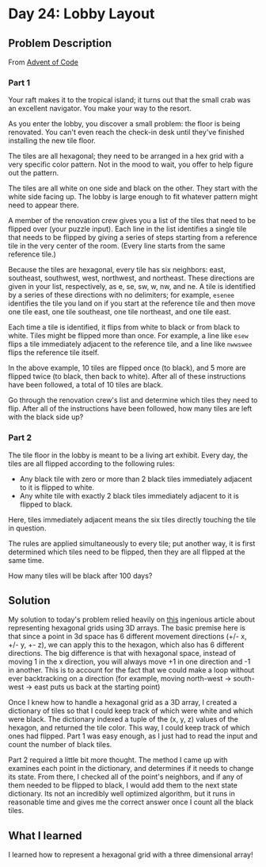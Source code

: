 # Day 24: Lobby Layout

## Problem Description

From [Advent of Code](https://adventofcode.com/)

### Part 1

Your raft makes it to the tropical island; it turns out that the small crab was an excellent navigator. You make your way to the resort.

As you enter the lobby, you discover a small problem: the floor is being renovated. You can't even reach the check-in desk until they've finished installing the new tile floor.

The tiles are all hexagonal; they need to be arranged in a hex grid with a very specific color pattern. Not in the mood to wait, you offer to help figure out the pattern.

The tiles are all white on one side and black on the other. They start with the white side facing up. The lobby is large enough to fit whatever pattern might need to appear there.

A member of the renovation crew gives you a list of the tiles that need to be flipped over (your puzzle input). Each line in the list identifies a single tile that needs to be flipped by giving a series of steps starting from a reference tile in the very center of the room. (Every line starts from the same reference tile.)

Because the tiles are hexagonal, every tile has six neighbors: east, southeast, southwest, west, northwest, and northeast. These directions are given in your list, respectively, as e, se, sw, w, nw, and ne. A tile is identified by a series of these directions with no delimiters; for example, `esenee` identifies the tile you land on if you start at the reference tile and then move one tile east, one tile southeast, one tile northeast, and one tile east.

Each time a tile is identified, it flips from white to black or from black to white. Tiles might be flipped more than once. For example, a line like `esew` flips a tile immediately adjacent to the reference tile, and a line like `nwwswee` flips the reference tile itself.

In the above example, 10 tiles are flipped once (to black), and 5 more are flipped twice (to black, then back to white). After all of these instructions have been followed, a total of 10 tiles are black.

Go through the renovation crew's list and determine which tiles they need to flip. After all of the instructions have been followed, how many tiles are left with the black side up?

### Part 2

The tile floor in the lobby is meant to be a living art exhibit. Every day, the tiles are all flipped according to the following rules:

- Any black tile with zero or more than 2 black tiles immediately adjacent to it is flipped to white.
- Any white tile with exactly 2 black tiles immediately adjacent to it is flipped to black.

Here, tiles immediately adjacent means the six tiles directly touching the tile in question.

The rules are applied simultaneously to every tile; put another way, it is first determined which tiles need to be flipped, then they are all flipped at the same time.

How many tiles will be black after 100 days?

## Solution

My solution to today's problem relied heavily on [this](https://www.redblobgames.com/grids/hexagons/) ingenious article about representing hexagonal grids using 3D arrays.
The basic premise here is that since a point in 3d space has 6 different movement directions (+/- x, +/- y, +- z), we can apply this to the hexagon, which also has 6 different directions.
The big difference is that with hexagonal space, instead of moving 1 in the x direction, you will always move +1 in one direction and -1 in another.
This is to account for the fact that we could make a loop without ever backtracking on a direction (for example, moving north-west -> south-west -> east puts us back at the starting point)

Once I knew how to handle a hexagonal grid as a 3D array, I created a dictionary of tiles so that I could keep track of which were white and which were black.
The dictionary indexed a tuple of the (x, y, z) values of the hexagon, and returned the tile color.
This way, I could keep track of which ones had flipped.
Part 1 was easy enough, as I just had to read the input and count the number of black tiles.

Part 2 required a little bit more thought.
The method I came up with examines each point in the dictionary, and determines if it needs to change its state.
From there, I checked all of the point's neighbors, and if any of them needed to be flipped to black, I would add them to the next state dictionary.
Its not an incredibly well optimized algorithm, but it runs in reasonable time and gives me the correct answer once I count all the black tiles.

## What I learned

I learned how to represent a hexagonal grid with a three dimensional array!
